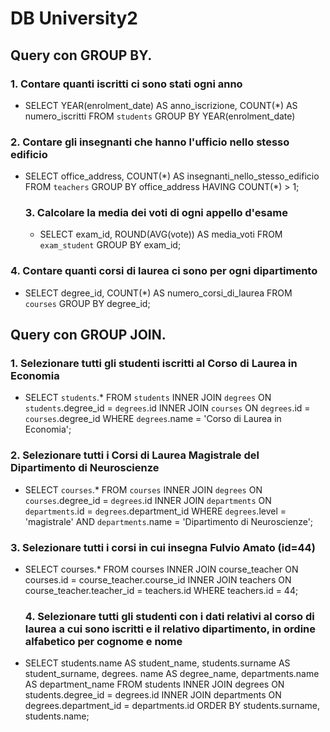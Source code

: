 # DB University2

## Query con GROUP BY.

### 1. Contare quanti iscritti ci sono stati ogni anno

- SELECT YEAR(enrolment_date) AS anno_iscrizione, COUNT(\*) AS numero_iscritti
  FROM `students`
  GROUP BY YEAR(enrolment_date)

### 2. Contare gli insegnanti che hanno l'ufficio nello stesso edificio

- SELECT office_address, COUNT(\*) AS insegnanti_nello_stesso_edificio
  FROM `teachers`
  GROUP BY office_address
  HAVING COUNT(\*) > 1;

  ### 3. Calcolare la media dei voti di ogni appello d'esame

  - SELECT exam_id, ROUND(AVG(vote)) AS media_voti
    FROM `exam_student`
    GROUP BY exam_id;

### 4. Contare quanti corsi di laurea ci sono per ogni dipartimento

- SELECT degree_id, COUNT(\*) AS numero_corsi_di_laurea
  FROM `courses`
  GROUP BY degree_id;

## Query con GROUP JOIN.

### 1. Selezionare tutti gli studenti iscritti al Corso di Laurea in Economia

- SELECT `students`.\*
  FROM `students`
  INNER JOIN `degrees`
  ON `students`.degree_id = `degrees`.id
  INNER JOIN `courses`
  ON `degrees`.id = `courses`.degree_id
  WHERE `degrees`.name = 'Corso di Laurea in Economia';

### 2. Selezionare tutti i Corsi di Laurea Magistrale del Dipartimento di Neuroscienze

- SELECT `courses`.\*
  FROM `courses`
  INNER JOIN `degrees`
  ON `courses`.degree_id = `degrees`.id
  INNER JOIN `departments`
  ON `departments`.id = `degrees`.department_id
  WHERE `degrees`.level = 'magistrale' AND `departments`.name = 'Dipartimento di Neuroscienze';

### 3. Selezionare tutti i corsi in cui insegna Fulvio Amato (id=44)

- SELECT courses.\*
  FROM courses
  INNER JOIN course_teacher
  ON courses.id = course_teacher.course_id
  INNER JOIN teachers
  ON course_teacher.teacher_id = teachers.id
  WHERE teachers.id = 44;

  ### 4. Selezionare tutti gli studenti con i dati relativi al corso di laurea a cui sono iscritti e il relativo dipartimento, in ordine alfabetico per cognome e nome

- SELECT students.name AS student_name, students.surname AS student_surname, degrees. name AS degree_name, departments.name AS department_name
  FROM students
  INNER JOIN degrees
  ON students.degree_id = degrees.id
  INNER JOIN departments
  ON degrees.department_id = departments.id
  ORDER BY students.surname, students.name;
